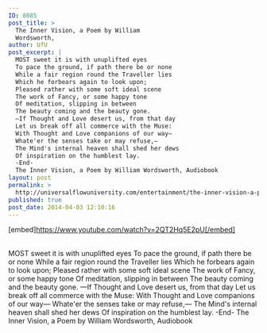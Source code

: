 ```yaml
---
ID: 8085
post_title: >
  The Inner Vision, a Poem by William
  Wordsworth,
author: UfU
post_excerpt: |
  MOST sweet it is with unuplifted eyes
  To pace the ground, if path there be or none
  While a fair region round the Traveller lies
  Which he forbears again to look upon;
  Pleased rather with some soft ideal scene
  The work of Fancy, or some happy tone
  Of meditation, slipping in between
  The beauty coming and the beauty gone.
  —If Thought and Love desert us, from that day
  Let us break off all commerce with the Muse:
  With Thought and Love companions of our way—
  Whate'er the senses take or may refuse,—
  The Mind's internal heaven shall shed her dews
  Of inspiration on the humblest lay.
  -End-
  The Inner Vision, a Poem by William Wordsworth, Audiobook
layout: post
permalink: >
  http://universalflowuniversity.com/entertainment/the-inner-vision-a-poem-by-william-wordsworth/
published: true
post_date: 2014-04-03 12:10:16
---
```

[embed]https://www.youtube.com/watch?v=2QT2Hq5E2pU[/embed]</br></br>
<p>MOST sweet it is with unuplifted eyes 
To pace the ground, if path there be or none 
While a fair region round the Traveller lies 
Which he forbears again to look upon; 
Pleased rather with some soft ideal scene         
The work of Fancy, or some happy tone 
Of meditation, slipping in between 
The beauty coming and the beauty gone.  
—If Thought and Love desert us, from that day 
Let us break off all commerce with the Muse:         
With Thought and Love companions of our way— 
Whate'er the senses take or may refuse,— 
The Mind's internal heaven shall shed her dews 
Of inspiration on the humblest lay.
-End-
The Inner Vision, a Poem by William Wordsworth, Audiobook</p>